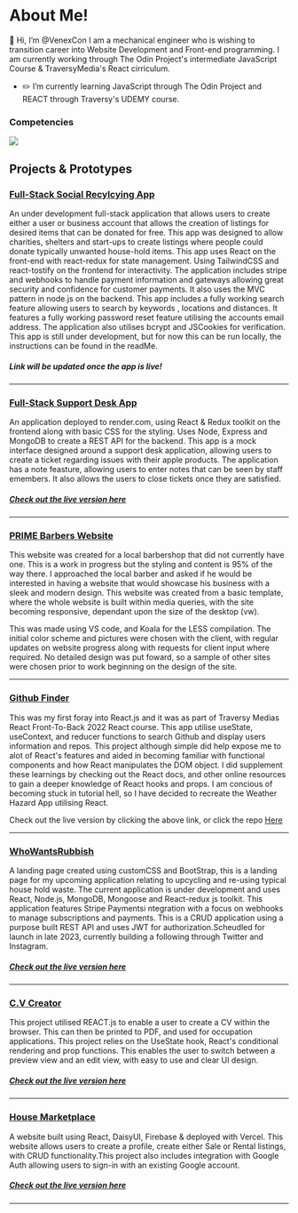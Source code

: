 <div>
 <h1>About Me!</h1>
 👋 Hi, I’m @VenexCon I am a mechanical engineer who is wishing to transition career into Website Development and Front-end programming. I am currently working through The Odin Project's intermediate JavaScript Course & TraversyMedia's React cirriculum. 

- :pencil2: I’m currently learning JavaScript through The Odin Project and REACT through Traversy's UDEMY course. 

 
 <p align="center">
 <h3>Competencies</h3>
  <a href="https://skillicons.dev">
    <img src="https://skillicons.dev/icons?i=git,react,javascript,html,css,scss,tailwind,firebase,webpack" />
  </a>
</p>

</div>

<h2> Projects & Prototypes </h2> 

<h3><a href = 'https://github.com/VenexCon/WWRMVP'>Full-Stack Social Recylcying App</a></h3>

<p>An under development full-stack application that allows users to create either a user or business account that allows the creation of listings for desired items that can be donated for free. This app was designed to allow charities, shelters and start-ups to create listings where people could donate typically unwanted house-hold items. This app uses React on the front-end with react-redux for state management. Using TailwindCSS and react-tostify on the frontend for interactivity. The application includes stripe and webhooks to handle payment information and gateways allowing great security and confidence for customer payments. It also uses the MVC pattern in node.js on the backend. This app includes a fully working search feature allowing users to search by keywords , locations and distances. It features a fully working password reset feature utilising the accounts email address. The application also utilises bcrypt and JSCookies for verification. This app is still under development, but for now this can be run locally, the instructions can be found in the readMe. </p>

<h5> Link will be updated once the app is live!</h5>
<hr>

<h3><a href = 'https://github.com/VenexCon/support-desk/blob/main/README.md'>Full-Stack Support Desk App</a></h3>

<p>An application deployed to render.com, using React & Redux toolkit on the frontend along with basic CSS for the styling. Uses Node, Express and MongoDB to create a REST API for the backend. This app is a mock interface designed around a support desk application, allowing users to create a ticket regarding issues with their apple products. The application has a note feasture, allowing users to enter notes that can be seen by staff emembers. It also allows the users to close tickets once they are satisfied. </p>

<h5><a href ="https://venex-support-desk.onrender.com/">Check out the live version here</a></h5>
<hr>

<h3><a target="_blank" href = "https://www.primebarber.co.uk/">PRIME Barbers Website</a></h3>
<p>This website was created for a local barbershop that did not currently have one. This is a work in progress but the styling and content is 95% of the way there. I approached the local barber and asked if he would be interested in having a website that would showcase his business with a sleek and modern design. This website was created from a basic template, where the whole website is built within media queries, with the site becoming responsive, dependant upon the size of the desktop (vw). </p>
<p>This was made using VS code, and Koala for the LESS compilation. The initial color scheme and pictures were chosen with the client, with regular updates on website progress along with requests for client input where required. No detailed design was put foward, so a sample of other sites were chosen prior to work beginning on the design of the site.</p>

<hr>
<h3><a href = "https://bright-custard-4973e6.netlify.app/">Github Finder</a></h3>

<p> This was my first foray into React.js and it was as part of Traversy Medias React Front-To-Back 2022 React course. This app utilise useState, useContext, and reducer functions to search Github and display users information and repos. This project although simple did help expose me to alot of React's features and aided in becoming familiar with functional components and how React manipulates the DOM object. I did supplement these learnings by checking out the React docs, and other online resources to gain a deeper knowledge of React hooks and props. I am concious of becoming stuck in tutorial hell, so I have decided to recreate the Weather Hazard App utilising React. <p>
 
<p> Check out the live version by clicking the above link, or click the repo <a href ="https://github.com/VenexCon/Github--Finder-React"> Here </a></P>

<hr> 

<h3><a href = 'https://github.com/VenexCon/WhoWantsRubbish--Landing'>WhoWantsRubbish</a></h3>

<p>A landing page created using customCSS and BootStrap, this is a landing page for my upcoming application relating to upcycling and re-using typical house hold waste. The current application is under development and uses React, Node.js, MongoDB, Mongoose and React-redux js toolkit. This application features Stripe Paymentsi ntegration with a focus on webhooks to manage subscriptions and payments. This is a CRUD application using a purpose built REST API and uses JWT for authorization.Scheudled for launch in late 2023, currently building a following through Twitter and Instagram.  </p>

<h5><a href ="https://www.whowantsrubbish.com/">Check out the live version here</a></h5>
<hr>

<h3><a href ="https://github.com/VenexCon/CV-project">C.V Creator</a></h3>

<p> This project utilised REACT.js to enable a user to create a CV within the browser. This can then be printed to PDF, and used for occupation applications.
This project relies on the UseState hook, React's conditional rendering and prop functions. This enables the user to switch between a preview view and an edit view, with easy to use and clear UI design.</p>
 
<h5><a href ="https://whimsical-sopapillas-1efcc0.netlify.app">Check out the live version here</a></h5>
<hr>

<h3><a href = 'https://github.com/VenexCon/house-marketplace'>House Marketplace</a></h3>

<p>A website built using React, DaisyUI, Firebase & deployed with Vercel. This website allows users to create a profile, create either Sale or Rental listings, with CRUD functionality.This project also includes integration with Google Auth allowing users to sign-in with an existing Google account.</p>

<h5><a href ="https://house-marketplace-psi-three.vercel.app/">Check out the live version here</a></h5>
<hr>


